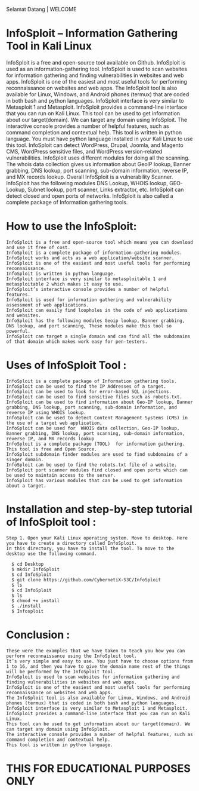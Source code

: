 Selamat Datang | WELCOME
# InfoSploit – Information Gathering Tool in Kali Linux
   InfoSploit is a free and open-source tool available on Github. InfoSploit is used as an information-gathering tool. 
   InfoSploit is used to scan websites for information gathering and finding vulnerabilities in websites and web apps. 
   InfoSploit is one of the easiest and most useful tools for performing reconnaissance on websites and web apps.
   The InfoSploit tool is also available for Linux, Windows, and Android phones (termux) that are coded in both bash and python languages. 
   InfoSploit interface is very similar to Metasploit 1 and Metasploit. InfoSploit provides a command-line interface that you can run on Kali Linux. 
   This tool can be used to get information about our target(domain). We can target any domain using InfoSploit. 
   The interactive console provides a number of helpful features, such as command completion and contextual help. This tool is written in python language.
   You must have python language installed in your Kali Linux to use this tool. InfoSploit can detect WordPress, Drupal, Joomla, and Magento CMS, 
   WordPress sensitive files, and WordPress version-related vulnerabilities. InfoSploit uses different modules for doing all the scanning. 
   The whois data collection gives us information about GeoIP lookup, Banner grabbing, DNS lookup, port scanning, sub-domain information, reverse IP, and MX records lookup. 
   Overall InfoSploit is a vulnerability Scanner. InfoSploit has the following modules DNS Lookup, WHOIS lookup, GEO-Lookup, Subnet lookup, port scanner, Links extractor, etc. 
   InfoSploit can detect closed and open ports of networks. InfoSploit is also called a complete package of Information gathering tools.

# How to use the InfoSploit:

    InfoSploit is a free and open-source tool which means you can download and use it free of cost.
    InfoSploit is a complete package of information-gathering modules.
    InfoSploit works and acts as a web application/website scanner.
    InfoSploit is one of the easiest and most useful tools for performing reconnaissance.
    InfoSploit is written in python language.
    InfoSploit interface is very similar to metasploitable 1 and metasploitable 2 which makes it easy to use.
    InfoSploit’s interactive console provides a number of helpful features.
    InfoSploit is used for information gathering and vulnerability assessment of web applications.
    InfoSploit can easily find loopholes in the code of web applications and websites.
    InfoSploit has the following modules Geoip lookup, Banner grabbing, DNS lookup, and port scanning, These modules make this tool so powerful.
    InfoSploit can target a single domain and can find all the subdomains of that domain which makes work easy for pen-testers.

# Uses of InfoSploit Tool :

    InfoSploit is a complete package of Information gathering tools.
    InfoSploit can be used to find the IP Addresses of a target.
    InfoSploit can be used to look for error-based SQL injections.
    InfoSploit can be used to find sensitive files such as robots.txt.
    InfoSploit can be used to find information about Geo-IP lookup, Banner grabbing, DNS lookup, port scanning, sub-domain information, and reverse IP using WHOIS lookup.
    InfoSploit can be used to detect Content Management Systems (CMS) in the use of a target web application,
    InfoSploit can be used for  WHOIS data collection, Geo-IP lookup, Banner grabbing, DNS lookup, port scanning, sub-domain information, reverse IP, and MX records lookup
    InfoSploit is a complete package (TOOL)  for information gathering. This tool is free and Open Source.
    InfoSploit subdomain finder modules are used to find subdomains of a singer domain.
    InfoSploit can be used to find the robots.txt file of a website.
    InfoSploit port scanner modules find closed and open ports which can be used to maintain access to the server.
    InfoSploit has various modules that can be used to get information about a target.

  # Installation and step-by-step tutorial of InfoSploit tool :
    Step 1. Open your Kali Linux operating system. Move to desktop. Here you have to create a directory called InfoSploit. 
    In this directory, you have to install the tool. To move to the desktop use the following command.

      $ cd Desktop
      $ mkdir InfoSploit
      $ cd InfoSploit
      $ git clone https://github.com/CybernetiX-S3C/InfoSploit
      $ ls
      $ cd InfoSploit
      $ ls
      $ chmod +x install
      $ ./install
      $ Infosploit
   

  # Conclusion :

    These were the examples that we have taken to teach you how you can perform reconnaissance using the InfoSploit tool.
    It’s very simple and easy to use. You just have to choose options from 1 to 16, and then you have to give the domain name rest of the things will be performed by the InfoSploit tool. 
    InfoSploit is used to scan websites for information gathering and finding vulnerabilities in websites and web apps. 
    InfoSploit is one of the easiest and most useful tools for performing reconnaissance on websites and web apps. 
    The InfoSploit tool is also available for Linux, Windows, and Android phones (termux) that is coded in both bash and python languages. 
    InfoSploit interface is very similar to Metasploit 1 and Metasploit. InfoSploit provides a command-line interface that you can run on Kali Linux. 
    This tool can be used to get information about our target(domain). We can target any domain using InfoSploit. 
    The interactive console provides a number of helpful features, such as command completion and contextual help.     
    This tool is written in python language.

  # THIS FOR EDUCATIONAL PURPOSES ONLY

